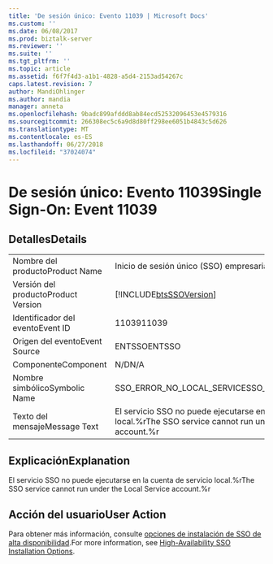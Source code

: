```yaml
---
title: 'De sesión único: Evento 11039 | Microsoft Docs'
ms.custom: ''
ms.date: 06/08/2017
ms.prod: biztalk-server
ms.reviewer: ''
ms.suite: ''
ms.tgt_pltfrm: ''
ms.topic: article
ms.assetid: f6f7f4d3-a1b1-4828-a5d4-2153ad54267c
caps.latest.revision: 7
author: MandiOhlinger
ms.author: mandia
manager: anneta
ms.openlocfilehash: 9badc899afddd8ab84ecd52532096453e4579316
ms.sourcegitcommit: 266308ec5c6a9d8d80ff298ee6051b4843c5d626
ms.translationtype: MT
ms.contentlocale: es-ES
ms.lasthandoff: 06/27/2018
ms.locfileid: "37024074"
---
```

# <a name="single-sign-on-event-11039"></a><span data-ttu-id="9f95d-102">De sesión único: Evento 11039</span><span class="sxs-lookup"><span data-stu-id="9f95d-102">Single Sign-On: Event 11039</span></span>
## <a name="details"></a><span data-ttu-id="9f95d-103">Detalles</span><span class="sxs-lookup"><span data-stu-id="9f95d-103">Details</span></span>  
  
|                 |                                                               |
|-----------------|---------------------------------------------------------------|
|  <span data-ttu-id="9f95d-104">Nombre del producto</span><span class="sxs-lookup"><span data-stu-id="9f95d-104">Product Name</span></span>   |                   <span data-ttu-id="9f95d-105">Inicio de sesión único (SSO) empresarial</span><span class="sxs-lookup"><span data-stu-id="9f95d-105">Enterprise Single Sign-On</span></span>                   |
| <span data-ttu-id="9f95d-106">Versión del producto</span><span class="sxs-lookup"><span data-stu-id="9f95d-106">Product Version</span></span> |  [!INCLUDE[btsSSOVersion](../includes/btsssoversion-md.md)]   |
|    <span data-ttu-id="9f95d-107">Identificador del evento</span><span class="sxs-lookup"><span data-stu-id="9f95d-107">Event ID</span></span>     |                             <span data-ttu-id="9f95d-108">11039</span><span class="sxs-lookup"><span data-stu-id="9f95d-108">11039</span></span>                             |
|  <span data-ttu-id="9f95d-109">Origen del evento</span><span class="sxs-lookup"><span data-stu-id="9f95d-109">Event Source</span></span>   |                            <span data-ttu-id="9f95d-110">ENTSSO</span><span class="sxs-lookup"><span data-stu-id="9f95d-110">ENTSSO</span></span>                             |
|    <span data-ttu-id="9f95d-111">Componente</span><span class="sxs-lookup"><span data-stu-id="9f95d-111">Component</span></span>    |                              <span data-ttu-id="9f95d-112">N/D</span><span class="sxs-lookup"><span data-stu-id="9f95d-112">N/A</span></span>                              |
|  <span data-ttu-id="9f95d-113">Nombre simbólico</span><span class="sxs-lookup"><span data-stu-id="9f95d-113">Symbolic Name</span></span>  |                  <span data-ttu-id="9f95d-114">SSO_ERROR_NO_LOCAL_SERVICE</span><span class="sxs-lookup"><span data-stu-id="9f95d-114">SSO_ERROR_NO_LOCAL_SERVICE</span></span>                   |
|  <span data-ttu-id="9f95d-115">Texto del mensaje</span><span class="sxs-lookup"><span data-stu-id="9f95d-115">Message Text</span></span>   | <span data-ttu-id="9f95d-116">El servicio SSO no puede ejecutarse en la cuenta de servicio local.%r</span><span class="sxs-lookup"><span data-stu-id="9f95d-116">The SSO service cannot run under the Local Service account.%r</span></span> |
  
## <a name="explanation"></a><span data-ttu-id="9f95d-117">Explicación</span><span class="sxs-lookup"><span data-stu-id="9f95d-117">Explanation</span></span>  
 <span data-ttu-id="9f95d-118">El servicio SSO no puede ejecutarse en la cuenta de servicio local.%r</span><span class="sxs-lookup"><span data-stu-id="9f95d-118">The SSO service cannot run under the Local Service account.%r</span></span>  
  
## <a name="user-action"></a><span data-ttu-id="9f95d-119">Acción del usuario</span><span class="sxs-lookup"><span data-stu-id="9f95d-119">User Action</span></span>  
 <span data-ttu-id="9f95d-120">Para obtener más información, consulte [opciones de instalación de SSO de alta disponibilidad](../core/high-availability-sso-installation-options.md).</span><span class="sxs-lookup"><span data-stu-id="9f95d-120">For more information, see [High-Availability SSO Installation Options](../core/high-availability-sso-installation-options.md).</span></span>